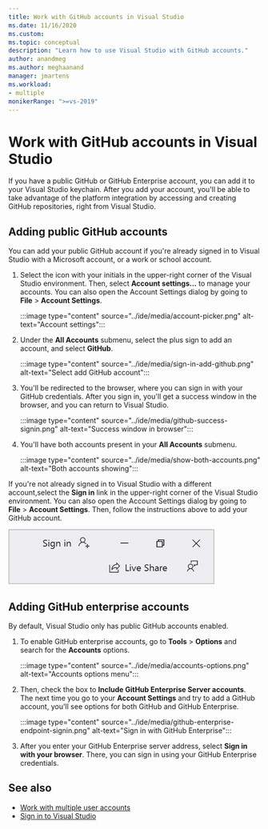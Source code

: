```yaml
---
title: Work with GitHub accounts in Visual Studio
ms.date: 11/16/2020
ms.custom:
ms.topic: conceptual
description: "Learn how to use Visual Studio with GitHub accounts."
author: anandmeg
ms.author: meghaanand
manager: jmartens
ms.workload:
- multiple
monikerRange: ">=vs-2019"
---
```

# Work with GitHub accounts in Visual Studio

If you have a public GitHub or GitHub Enterprise account, you can add it to your Visual Studio keychain. After you add your account, you'll be able to take advantage of the platform integration by accessing and creating GitHub repositories, right from Visual Studio.

## Adding public GitHub accounts

You can add your public GitHub account if you're already signed in to Visual Studio with a Microsoft account, or a work or school account.

1. Select the icon with your initials in the upper-right corner of the Visual Studio environment. Then, select **Account settings...** to manage your accounts. You can also open the Account Settings dialog by going to **File** > **Account Settings**.

    :::image type="content" source="../ide/media/account-picker.png" alt-text="Account settings":::

2. Under the **All Accounts** submenu, select the plus sign to add an account, and select **GitHub**.

    :::image type="content" source="../ide/media/sign-in-add-github.png" alt-text="Select add GitHub account":::

3. You'll be redirected to the browser, where you can sign in with your GitHub credentials. After you sign in, you'll get a success window in the browser, and you can return to Visual Studio.

    :::image type="content" source="../ide/media/github-success-signin.png" alt-text="Success window in browser":::

4. You'll have both accounts present in your **All Accounts** submenu.

    :::image type="content" source="../ide/media/show-both-accounts.png" alt-text="Both accounts showing":::

If you're not already signed in to Visual Studio with a different account,select the **Sign in** link in the upper-right corner of the Visual Studio environment. You can also open the Account Settings dialog by going to **File** > **Account Settings**. Then, follow the instructions above to add your GitHub account.

![Not signed in user](../ide/media/vs2019_usernotsignedin.png)

## Adding GitHub enterprise accounts

By default, Visual Studio only has public GitHub accounts enabled.

1. To enable GitHub enterprise accounts, go to **Tools** > **Options** and search for the **Accounts** options.

    :::image type="content" source="../ide/media/accounts-options.png" alt-text="Accounts options menu":::

2. Then, check the box to **Include GitHub Enterprise Server accounts**. The next time you go to your **Account Settings** and try to add a GitHub account, you'll see options for both GitHub and GitHub Enterprise.

    :::image type="content" source="../ide/media/github-enterprise-endpoint-signin.png" alt-text="Sign in with GitHub Enterprise":::

3. After you enter your GitHub Enterprise server address, select **Sign in with your browser**. There, you can sign in using your GitHub Enterprise credentials.

## See also

- [Work with multiple user accounts](work-with-multiple-user-accounts.md)
- [Sign in to Visual Studio](signing-in-to-visual-studio.md)
